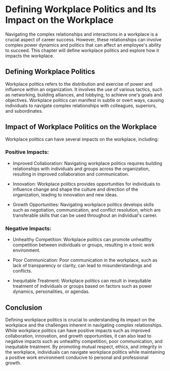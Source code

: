 Defining Workplace Politics and Its Impact on the Workplace
==========================================================================================================

Navigating the complex relationships and interactions in a workplace is a crucial aspect of career success. However, these relationships can involve complex power dynamics and politics that can affect an employee's ability to succeed. This chapter will define workplace politics and explore how it impacts the workplace.

Defining Workplace Politics
---------------------------

Workplace politics refers to the distribution and exercise of power and influence within an organization. It involves the use of various tactics, such as networking, building alliances, and lobbying, to achieve one's goals and objectives. Workplace politics can manifest in subtle or overt ways, causing individuals to navigate complex relationships with colleagues, superiors, and subordinates.

Impact of Workplace Politics on the Workplace
---------------------------------------------

Workplace politics can have several impacts on the workplace, including:

### Positive Impacts:

* Improved Collaboration: Navigating workplace politics requires building relationships with individuals and groups across the organization, resulting in improved collaboration and communication.

* Innovation: Workplace politics provides opportunities for individuals to influence change and shape the culture and direction of the organization, leading to innovation and new ideas.

* Growth Opportunities: Navigating workplace politics develops skills such as negotiation, communication, and conflict resolution, which are transferable skills that can be used throughout an individual's career.

### Negative Impacts:

* Unhealthy Competition: Workplace politics can promote unhealthy competition between individuals or groups, resulting in a toxic work environment.

* Poor Communication: Poor communication in the workplace, such as lack of transparency or clarity, can lead to misunderstandings and conflicts.

* Inequitable Treatment: Workplace politics can result in inequitable treatment of individuals or groups based on factors such as power dynamics, personalities, or agendas.

Conclusion
----------

Defining workplace politics is crucial to understanding its impact on the workplace and the challenges inherent in navigating complex relationships. While workplace politics can have positive impacts such as improved collaboration, innovation, and growth opportunities, it can also lead to negative impacts such as unhealthy competition, poor communication, and inequitable treatment. By promoting mutual respect, ethics, and integrity in the workplace, individuals can navigate workplace politics while maintaining a positive work environment conducive to personal and professional growth.
